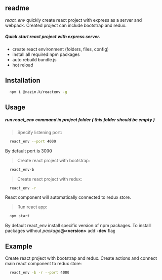readme
---
*react_env* quickly create react project with express as a server and webpack. Created project can include bootstrap and redux.

##### Quick start react project with express server.
 - create react environment (folders, files, config)
 - install all required npm packages
 - auto rebuild bundle.js
 - hot reload

Installation
 ---
 ```bash
   npm i @nazim.k/reactenv -g
 ```


Usage
---
##### run react_env command in project folder ( this folder should be empty )


 >Specify listening port:<br>
```bash
  react_env --port 4000
```
By default port is 3000


>Create react project with bootstrap:<br>
```bash
  react_env-b
```


> Create react project with redux:<br>
```bash
  react_env -r
```
React component will automatically connected to redux store.


> Run react app:<br>
```bash
  npm start
```


 By default react_env install specific version of npm packages.
 To install packages without _package_**@<version\>** add __-dev__ flag


Example
---
 Create react project with bootstrap and redux.
 Create actions and connect main react
 component to redux store:
```bash
  react_env -b -r --port 4000
```
